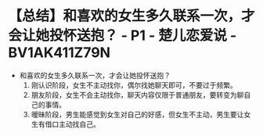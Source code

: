 # 【总结】和喜欢的女生多久联系一次，才会让她投怀送抱？ - P1 - 楚儿恋爱说 - BV1AK411Z79N

-   和喜欢的女生多久联系一次，才会让她投怀送抱？
    1.  刚认识阶段，女生不主动找你，偶尔找她聊天即可，不要过于频繁。
    2.  朋友阶段，女生不会主动找你，聊天内容仅限于普通朋友，要转变为聊自己的事情。
    3.  暧昧阶段，男生能感觉到女生对自己的好感，但女生不主动，男生要让女生有借口主动找自己。